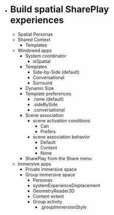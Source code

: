 - # Build spatial SharePlay experiences
	- Spatial Personas
	- Shared Context
		- Templates
	- Windowed apps
		- System coordinator
			- isSpatial
		- Templates
			- Side-by-Side (default)
			- Conversational
			- Surround
		- Dynamic Size
		- Template preferences
			- .none (default)
			- .sideBySide
			- .conversational
		- Scene association
			- scene activation conditions
				- Can
				- Prefers
			- scene association behavior
				- Default
				- Content
				- None
		- SharePlay from the Share menu
	- Immersive apps
		- Private immersive space
		- Group immersive space
			- Personas
			- systemExperienceDisplacement
			- GeometryReader3D
			- Content extent
			- Group activity
				- .groupImmersionStyle